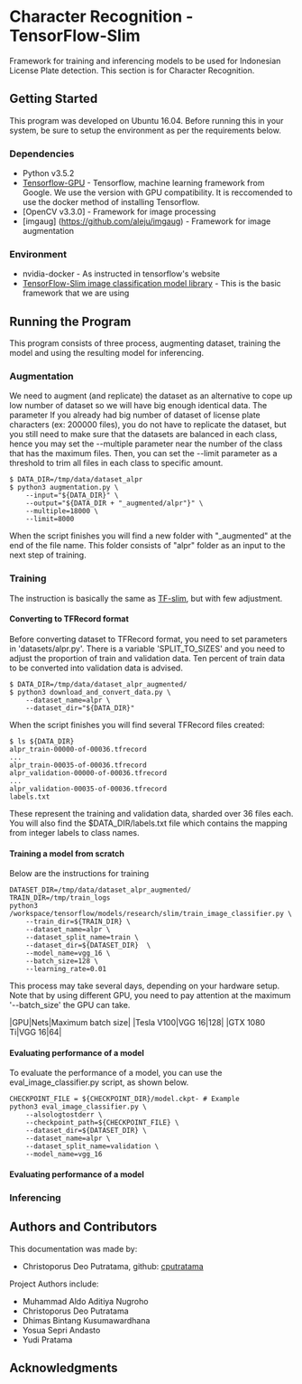 # Character Recognition - TensorFlow-Slim

Framework for training and inferencing models to be used for Indonesian License Plate detection. This section is for Character Recognition.

## Getting Started

This program was developed on Ubuntu 16.04. Before running this in your system, be sure to setup the environment as per the requirements below.

### Dependencies

* Python v3.5.2
* [Tensorflow-GPU](https://www.tensorflow.org/install/install_linux) - Tensorflow, machine learning framework from Google. We use the version with GPU compatibility. It is reccomended to use the docker method of installing Tensorflow.
* [OpenCV v3.3.0] - Framework for image processing
* [imgaug] (https://github.com/aleju/imgaug) - Framework for image augmentation


### Environment

* nvidia-docker - As instructed in tensorflow's website
* [TensorFlow-Slim image classification model library](https://github.com/tensorflow/models/tree/master/research/slim) - This is the basic framework that we are using

## Running the Program

This program consists of three process, augmenting dataset, training the model and using the resulting model for inferencing.

### Augmentation 

We need to augment (and replicate) the dataset as an alternative to cope up low number of dataset so we will have big enough identical data. The parameter If you already had big number of dataset of license plate characters (ex: 200000 files), you do not have to replicate the dataset, but you still need to make sure that the datasets are balanced in each class, hence you may set the --multiple parameter near the number of the class that has the maximum files. Then, you can set the --limit parameter as a threshold to trim all files in each class to specific amount.

```shell
$ DATA_DIR=/tmp/data/dataset_alpr
$ python3 augmentation.py \
    --input="${DATA_DIR}" \
	--output="${DATA_DIR + "_augmented/alpr"}" \
    --multiple=18000 \
    --limit=8000	
```
When the script finishes you will find a new folder with "_augmented" at the end of the file name. This folder consists of "alpr" folder as an input to the next step of training.

### Training

The instruction is basically the same as [TF-slim](https://github.com/tensorflow/tensorflow/tree/master/tensorflow/contrib/slim), but with few adjustment.

#### Converting to TFRecord format

Before converting dataset to TFRecord format, you need to set parameters in 'datasets/alpr.py'. There is a variable 'SPLIT_TO_SIZES' and you need to adjust the proportion of train and validation data. Ten percent of train data to be converted into validation data is advised.

```shell
$ DATA_DIR=/tmp/data/dataset_alpr_augmented/
$ python3 download_and_convert_data.py \
    --dataset_name=alpr \
    --dataset_dir="${DATA_DIR}"
```

When the script finishes you will find several TFRecord files created:

```shell
$ ls ${DATA_DIR}
alpr_train-00000-of-00036.tfrecord
...
alpr_train-00035-of-00036.tfrecord
alpr_validation-00000-of-00036.tfrecord
...
alpr_validation-00035-of-00036.tfrecord
labels.txt
```
These represent the training and validation data, sharded over 36 files each. You will also find the $DATA_DIR/labels.txt file which contains the mapping from integer labels to class names.

#### Training a model from scratch
Below are the instructions for training

```shell
DATASET_DIR=/tmp/data/dataset_alpr_augmented/
TRAIN_DIR=/tmp/train_logs
python3 /workspace/tensorflow/models/research/slim/train_image_classifier.py \
    --train_dir=${TRAIN_DIR} \
    --dataset_name=alpr \
    --dataset_split_name=train \
    --dataset_dir=${DATASET_DIR}  \
    --model_name=vgg_16 \
    --batch_size=128 \
    --learning_rate=0.01
```
This process may take several days, depending on your hardware setup.
Note that by using different GPU, you need to pay attention at the maximum '--batch_size' the GPU can take.

|GPU|Nets|Maximum batch size|
|Tesla V100|VGG 16|128|
|GTX 1080 Ti|VGG 16|64|

#### Evaluating performance of a model

To evaluate the performance of a model, you can use the eval_image_classifier.py script, as shown below.

```shell
CHECKPOINT_FILE = ${CHECKPOINT_DIR}/model.ckpt- # Example
python3 eval_image_classifier.py \
    --alsologtostderr \
    --checkpoint_path=${CHECKPOINT_FILE} \
    --dataset_dir=${DATASET_DIR} \
    --dataset_name=alpr \
    --dataset_split_name=validation \
    --model_name=vgg_16
```

#### Evaluating performance of a model

### Inferencing


## Authors and Contributors

This documentation was made by:
* Christoporus Deo Putratama,
  github: [cputratama](https://github.com/cputratama)


Project Authors include:

* Muhammad Aldo Aditiya Nugroho
* Christoporus Deo Putratama
* Dhimas Bintang Kusumawardhana
* Yosua Sepri Andasto
* Yudi Pratama

## Acknowledgments


